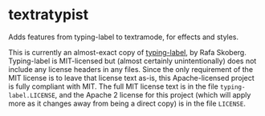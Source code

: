 # textratypist
Adds features from typing-label to textramode, for effects and styles.

This is currently an almost-exact copy of [typing-label](https://github.com/rafaskb/typing-label), by Rafa Skoberg.
Typing-label is MIT-licensed but (almost certainly unintentionally) does not include any license headers in any files.
Since the only requirement of the MIT license is to leave that license text as-is, this Apache-licensed project is fully
compliant with MIT. The full MIT license text is in the file `typing-label.LICENSE`, and the Apache 2 license for this
project (which will apply more as it changes away from being a direct copy) is in the file `LICENSE`.
